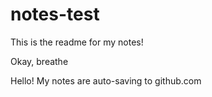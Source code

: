 # notes-test

This is the readme for my notes!

Okay, breathe


Hello! My notes are auto-saving to github.com
